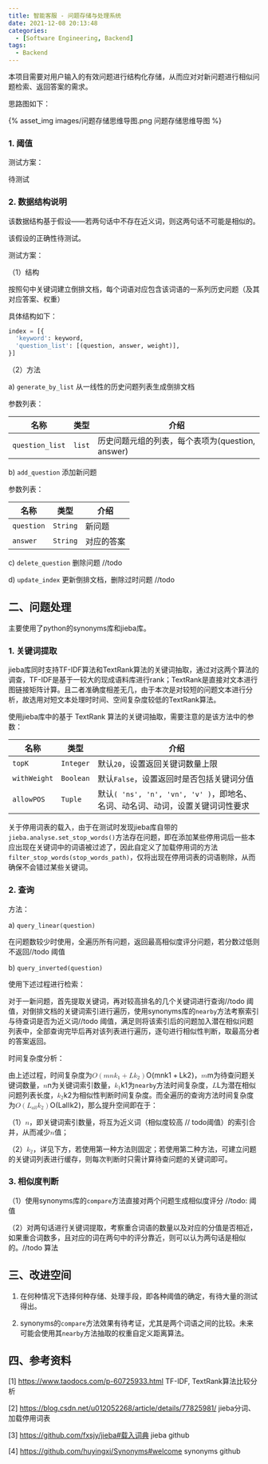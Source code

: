 ```yaml
---
title: 智能客服 - 问题存储与处理系统
date: 2021-12-08 20:13:48
categories:
  - [Software Engineering, Backend]
tags:
  - Backend
---
```


<p>本项目需要对用户输入的有效问题进行结构化存储，从而应对对新问题进行相似问题检索、返回答案的需求。</p>
<p>思路图如下：</p>
{% asset_img images/问题存储思维导图.png 问题存储思维导图 %}

<h3 id="1-阈值"><a class="markdownIt-Anchor" href="#1-阈值"></a> 1. 阈值</h3>
<p>测试方案：</p>
<p>待测试</p>
<h3 id="2-数据结构说明"><a class="markdownIt-Anchor" href="#2-数据结构说明"></a> 2. 数据结构说明</h3>
<p>该数据结构基于假设——若两句话中不存在近义词，则这两句话不可能是相似的。</p>
<p>该假设的正确性待测试。</p>
<p>测试方案：</p>
<p>（1）结构</p>
<p>按照句中关键词建立倒排文档，每个词语对应包含该词语的一系列历史问题（及其对应答案、权重）</p>
<p>具体结构如下：</p>

```python
index = [{
  'keyword': keyword,
  'question_list': [(question, answer, weight)],
}]
```

<p>（2）方法</p>
<p>	a) <code>generate_by_list</code> 从一线性的历史问题列表生成倒排文档</p>
<p>	参数列表：</p>
<table>
<thead>
<tr>
<th>名称</th>
<th>类型</th>
<th>介绍</th>
</tr>
</thead>
<tbody>
<tr>
<td><code>question_list</code></td>
<td><code>list</code></td>
<td>历史问题元组的列表，每个表项为(question, answer)</td>
</tr>
</tbody>
</table>
<p>	b) <code>add_question</code> 添加新问题</p>
<p>	参数列表：</p>
<table>
<thead>
<tr>
<th>名称</th>
<th>类型</th>
<th>介绍</th>
</tr>
</thead>
<tbody>
<tr>
<td><code>question</code></td>
<td><code>String</code></td>
<td>新问题</td>
</tr>
<tr>
<td><code>answer</code></td>
<td><code>String</code></td>
<td>对应的答案</td>
</tr>
</tbody>
</table>
<p>	c) <code>delete_question</code> 删除问题 //todo</p>
<p>	d) <code>update_index</code> 更新倒排文档，删除过时问题 //todo</p>
<h2 id="二-问题处理"><a class="markdownIt-Anchor" href="#二-问题处理"></a> 二、问题处理</h2>
<p>主要使用了python的synonyms库和jieba库。</p>
<h3 id="1-关键词提取"><a class="markdownIt-Anchor" href="#1-关键词提取"></a> 1. 关键词提取</h3>
<p>jieba库同时支持TF-IDF算法和TextRank算法的关键词抽取，通过对这两个算法的调查，TF-IDF是基于一较大的现成语料库进行rank；TextRank是直接对文本进行图链接矩阵计算。且二者准确度相差无几，由于本次是对较短的问题文本进行分析，故选用对短文本处理时时间、空间复杂度较低的TextRank算法。</p>
<p>使用jieba库中的基于 TextRank 算法的关键词抽取，需要注意的是该方法中的参数：</p>
<table>
<thead>
<tr>
<th>名称</th>
<th>类型</th>
<th>介绍</th>
</tr>
</thead>
<tbody>
<tr>
<td><code>topK</code></td>
<td><code>Integer</code></td>
<td>默认<code>20</code>，设置返回关键词数量上限</td>
</tr>
<tr>
<td><code>withWeight</code></td>
<td><code>Boolean</code></td>
<td>默认<code>False</code>，设置返回时是否包括关键词分值</td>
</tr>
<tr>
<td><code>allowPOS</code></td>
<td><code>Tuple</code></td>
<td>默认<code>( 'ns', 'n', 'vn', 'v' )</code>，即地名、名词、动名词、动词，设置关键词词性要求</td>
</tr>
</tbody>
</table>
<p>关于停用词表的载入，由于在测试时发现jieba库自带的<code>jieba.analyse.set_stop_words()</code>方法存在问题，即在添加某些停用词后一些本应出现在关键词中的词语被过滤了，因此自定义了加载停用词的方法<code>filter_stop_words(stop_words_path)</code>，仅将出现在停用词表的词语剔除，从而确保不会错过某些关键词。</p>
<h3 id="2-查询"><a class="markdownIt-Anchor" href="#2-查询"></a> 2. 查询</h3>
<p>方法：</p>
<p>a) <code>query_linear(question)</code></p>
<p>在问题数较少时使用，全遍历所有问题，返回最高相似度评分问题，若分数过低则不返回//todo 阈值</p>
<p>b) <code>query_inverted(question)</code></p>
<p>使用下述过程进行检索：</p>
<p>对于一新问题，首先提取关键词，再对较高排名的几个关键词进行查询//todo 阈值，对倒排文档的关键词索引进行遍历，使用synonyms库的<code>nearby</code>方法考察索引与待查词是否为近义词//todo 阈值，满足则将该索引后的问题加入潜在相似问题列表中，全部查询完毕后再对该列表进行遍历，逐句进行相似性判断，取最高分者的答案返回。</p>
<p>时间复杂度分析：</p>
<p>由上述过程，时间复杂度为<span class="katex"><span class="katex-mathml"><math><semantics><mrow><mi>O</mi><mo>(</mo><mi>m</mi><mi>n</mi><msub><mi>k</mi><mn>1</mn></msub><mo>+</mo><mi>L</mi><msub><mi>k</mi><mn>2</mn></msub><mo>)</mo></mrow><annotation encoding="application/x-tex">O(mnk_1+Lk_2)</annotation></semantics></math></span><span class="katex-html" aria-hidden="true"><span class="strut" style="height:0.75em;"></span><span class="strut bottom" style="height:1em;vertical-align:-0.25em;"></span><span class="base"><span class="mord mathit" style="margin-right:0.02778em;">O</span><span class="mopen">(</span><span class="mord mathit">m</span><span class="mord mathit">n</span><span class="mord"><span class="mord mathit" style="margin-right:0.03148em;">k</span><span class="msupsub"><span class="vlist-t vlist-t2"><span class="vlist-r"><span class="vlist" style="height:0.30110799999999993em;"><span style="top:-2.5500000000000003em;margin-left:-0.03148em;margin-right:0.05em;"><span class="pstrut" style="height:2.7em;"></span><span class="sizing reset-size6 size3 mtight"><span class="mord mtight">1</span></span></span></span><span class="vlist-s"></span></span><span class="vlist-r"><span class="vlist" style="height:0.15em;"></span></span></span></span></span><span class="mord rule" style="margin-right:0.2222222222222222em;"></span><span class="mbin">+</span><span class="mord rule" style="margin-right:0.2222222222222222em;"></span><span class="mord mathit">L</span><span class="mord"><span class="mord mathit" style="margin-right:0.03148em;">k</span><span class="msupsub"><span class="vlist-t vlist-t2"><span class="vlist-r"><span class="vlist" style="height:0.30110799999999993em;"><span style="top:-2.5500000000000003em;margin-left:-0.03148em;margin-right:0.05em;"><span class="pstrut" style="height:2.7em;"></span><span class="sizing reset-size6 size3 mtight"><span class="mord mtight">2</span></span></span></span><span class="vlist-s"></span></span><span class="vlist-r"><span class="vlist" style="height:0.15em;"></span></span></span></span></span><span class="mclose">)</span></span></span></span><span class="katex-error" title="ParseError: KaTeX parse error: Expected &#039;EOF&#039;, got &#039;，&#039; at position 1: ，̲">，</span><span class="katex"><span class="katex-mathml"><math><semantics><mrow><mi>m</mi></mrow><annotation encoding="application/x-tex">m</annotation></semantics></math></span><span class="katex-html" aria-hidden="true"><span class="strut" style="height:0.43056em;"></span><span class="strut bottom" style="height:0.43056em;vertical-align:0em;"></span><span class="base"><span class="mord mathit">m</span></span></span></span><span class="katex-error" title="ParseError: KaTeX parse error: Expected &#039;EOF&#039;, got &#039;为&#039; at position 1: 为̲待查问题关键词数量，">为待查问题关键词数量，</span><span class="katex"><span class="katex-mathml"><math><semantics><mrow><mi>n</mi></mrow><annotation encoding="application/x-tex">n</annotation></semantics></math></span><span class="katex-html" aria-hidden="true"><span class="strut" style="height:0.43056em;"></span><span class="strut bottom" style="height:0.43056em;vertical-align:0em;"></span><span class="base"><span class="mord mathit">n</span></span></span></span>为关键词索引数量，<span class="katex"><span class="katex-mathml"><math><semantics><mrow><msub><mi>k</mi><mn>1</mn></msub></mrow><annotation encoding="application/x-tex">k_1</annotation></semantics></math></span><span class="katex-html" aria-hidden="true"><span class="strut" style="height:0.69444em;"></span><span class="strut bottom" style="height:0.84444em;vertical-align:-0.15em;"></span><span class="base"><span class="mord"><span class="mord mathit" style="margin-right:0.03148em;">k</span><span class="msupsub"><span class="vlist-t vlist-t2"><span class="vlist-r"><span class="vlist" style="height:0.30110799999999993em;"><span style="top:-2.5500000000000003em;margin-left:-0.03148em;margin-right:0.05em;"><span class="pstrut" style="height:2.7em;"></span><span class="sizing reset-size6 size3 mtight"><span class="mord mtight">1</span></span></span></span><span class="vlist-s"></span></span><span class="vlist-r"><span class="vlist" style="height:0.15em;"></span></span></span></span></span></span></span></span>为<code>nearby</code>方法时间复杂度，<span class="katex"><span class="katex-mathml"><math><semantics><mrow><mi>L</mi></mrow><annotation encoding="application/x-tex">L</annotation></semantics></math></span><span class="katex-html" aria-hidden="true"><span class="strut" style="height:0.68333em;"></span><span class="strut bottom" style="height:0.68333em;vertical-align:0em;"></span><span class="base"><span class="mord mathit">L</span></span></span></span>为潜在相似问题列表长度，<span class="katex"><span class="katex-mathml"><math><semantics><mrow><msub><mi>k</mi><mn>2</mn></msub></mrow><annotation encoding="application/x-tex">k_2</annotation></semantics></math></span><span class="katex-html" aria-hidden="true"><span class="strut" style="height:0.69444em;"></span><span class="strut bottom" style="height:0.84444em;vertical-align:-0.15em;"></span><span class="base"><span class="mord"><span class="mord mathit" style="margin-right:0.03148em;">k</span><span class="msupsub"><span class="vlist-t vlist-t2"><span class="vlist-r"><span class="vlist" style="height:0.30110799999999993em;"><span style="top:-2.5500000000000003em;margin-left:-0.03148em;margin-right:0.05em;"><span class="pstrut" style="height:2.7em;"></span><span class="sizing reset-size6 size3 mtight"><span class="mord mtight">2</span></span></span></span><span class="vlist-s"></span></span><span class="vlist-r"><span class="vlist" style="height:0.15em;"></span></span></span></span></span></span></span></span>为相似性判断时间复杂度。而全遍历的查询方法时间复杂度为<span class="katex"><span class="katex-mathml"><math><semantics><mrow><mi>O</mi><mo>(</mo><msub><mi>L</mi><mrow><mi>a</mi><mi>l</mi><mi>l</mi></mrow></msub><msub><mi>k</mi><mn>2</mn></msub><mo>)</mo></mrow><annotation encoding="application/x-tex">O(L_{all}k_2)</annotation></semantics></math></span><span class="katex-html" aria-hidden="true"><span class="strut" style="height:0.75em;"></span><span class="strut bottom" style="height:1em;vertical-align:-0.25em;"></span><span class="base"><span class="mord mathit" style="margin-right:0.02778em;">O</span><span class="mopen">(</span><span class="mord"><span class="mord mathit">L</span><span class="msupsub"><span class="vlist-t vlist-t2"><span class="vlist-r"><span class="vlist" style="height:0.33610799999999996em;"><span style="top:-2.5500000000000003em;margin-left:0em;margin-right:0.05em;"><span class="pstrut" style="height:2.7em;"></span><span class="sizing reset-size6 size3 mtight"><span class="mord mtight"><span class="mord mathit mtight">a</span><span class="mord mathit mtight" style="margin-right:0.01968em;">l</span><span class="mord mathit mtight" style="margin-right:0.01968em;">l</span></span></span></span></span><span class="vlist-s"></span></span><span class="vlist-r"><span class="vlist" style="height:0.15em;"></span></span></span></span></span><span class="mord"><span class="mord mathit" style="margin-right:0.03148em;">k</span><span class="msupsub"><span class="vlist-t vlist-t2"><span class="vlist-r"><span class="vlist" style="height:0.30110799999999993em;"><span style="top:-2.5500000000000003em;margin-left:-0.03148em;margin-right:0.05em;"><span class="pstrut" style="height:2.7em;"></span><span class="sizing reset-size6 size3 mtight"><span class="mord mtight">2</span></span></span></span><span class="vlist-s"></span></span><span class="vlist-r"><span class="vlist" style="height:0.15em;"></span></span></span></span></span><span class="mclose">)</span></span></span></span>，那么提升空间即在于：</p>
<p>（1）<span class="katex"><span class="katex-mathml"><math><semantics><mrow><mi>n</mi></mrow><annotation encoding="application/x-tex">n</annotation></semantics></math></span><span class="katex-html" aria-hidden="true"><span class="strut" style="height:0.43056em;"></span><span class="strut bottom" style="height:0.43056em;vertical-align:0em;"></span>，即关键词索引数量，将互为近义词（相似度较高 // todo阈值）的索引合并，从而减少<span class="katex"><span class="katex-mathml"><math><semantics><mrow><mi>n</mi></mrow><annotation encoding="application/x-tex">n</annotation></semantics></math></span><span class="katex-html" aria-hidden="true"><span class="strut" style="height:0.43056em;"></span><span class="strut bottom" style="height:0.43056em;vertical-align:0em;"></span>值；</p>
<p>（2）<span class="katex"><span class="katex-mathml"><math><semantics><mrow><msub><mi>k</mi><mn>2</mn></msub></mrow><annotation encoding="application/x-tex">k_2</annotation></semantics></math></span><span class="katex-html" aria-hidden="true"><span class="strut" style="height:0.69444em;"></span><span class="strut bottom" style="height:0.84444em;vertical-align:-0.15em;"></span>，详见下方，若使用第一种方法则固定；若使用第二种方法，可建立问题的关键词列表进行缓存，则每次判断时只需计算待查问题的关键词即可。</p>
<h3 id="3-相似度判断"><a class="markdownIt-Anchor" href="#3-相似度判断"></a> 3. 相似度判断</h3>
<p>（1）使用synonyms库的<code>compare</code>方法直接对两个问题生成相似度评分 //todo: 阈值</p>
<p>（2）对两句话进行关键词提取，考察重合词语的数量以及对应的分值是否相近，如果重合词数多，且对应的词在两句中的评分靠近，则可以认为两句话是相似的。//todo 算法</p>
<h2 id="三-改进空间"><a class="markdownIt-Anchor" href="#三-改进空间"></a> 三、改进空间</h2>
<ol>
<li>
<p>在何种情况下选择何种存储、处理手段，即各种阈值的确定，有待大量的测试得出。</p>
</li>
<li>
<p>synonyms的<code>compare</code>方法效果有待考证，尤其是两个词语之间的比较。未来可能会使用其<code>nearby</code>方法抽取的权重自定义距离算法。</p>
</li>
</ol>
<h2 id="四-参考资料"><a class="markdownIt-Anchor" href="#四-参考资料"></a> 四、参考资料</h2>
<p>[1] <a href="https://www.taodocs.com/p-60725933.html" target="_blank" rel="noopener">https://www.taodocs.com/p-60725933.html</a> TF-IDF, TextRank算法比较分析</p>
<p>[2] <a href="https://blog.csdn.net/u012052268/article/details/77825981/" target="_blank" rel="noopener">https://blog.csdn.net/u012052268/article/details/77825981/</a> jieba分词、加载停用词表</p>
<p>[3] <a href="https://github.com/fxsjy/jieba#%E8%BD%BD%E5%85%A5%E8%AF%8D%E5%85%B8" target="_blank" rel="noopener">https://github.com/fxsjy/jieba#载入词典</a> jieba github</p>
<p>[4] <a href="https://github.com/huyingxi/Synonyms#welcome" target="_blank" rel="noopener">https://github.com/huyingxi/Synonyms#welcome</a> synonyms github</p>

